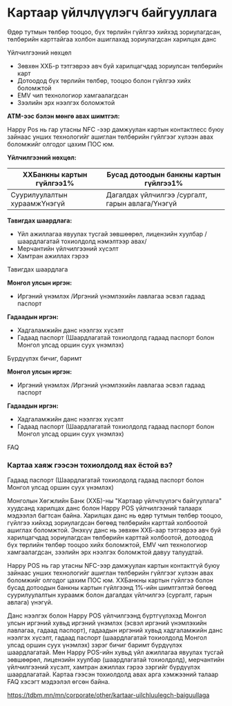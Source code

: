 # Картаар үйлчлүүлэгч байгууллага

Өдөр тутмын төлбөр тооцоо, бүх төрлийн гүйлгээ хийхэд зориулагдсан, төлбөрийн карттайгаа холбон ашиглахад зориулагдсан харилцах данс

Үйлчилгээний нөхцөл

- Зөвхөн ХХБ-р тэтгэврээ авч буй харилцагчдад зориулсан төлбөрийн карт
- Дотоодод бүх төрлийн төлбөр, тооцоо болон гүйлгээ хийх боломжтой
- EMV чип технологиор хамгаалагдсан
- Зээлийн эрх нээлгэх боломжтой

**ATM-ээс бэлэн мөнгө авах шимтгэл:**

Happy Pos нь гар утасны NFC -ээр дамжуулан картын контактлесс буюу зайнаас унших технологийг ашиглан төлбөрийн гүйлгээг хүлээн авах боломжийг олгодог цахим ПОС юм.

**Үйлчилгээний нөхцөл:**

| ХХБанкны картын гүйлгээ1%    | Бусад дотоодын банкны картын гүйлгээ1%           |
| ---------------------------- | ------------------------------------------------ |
| Суурилуулалтын хураамжҮнэгүй | Дагалдах үйлчилгээ /сургалт, гарын авлага/Үнэгүй |

**Тавигдах шаардлага:**

- Үйл ажиллагаа явуулах тусгай зөвшөөрөл, лицензийн хуулбар /шаардлагатай тохиолдолд нэмэлтээр авах/
- Мерчантийн үйлчилгээний хүсэлт
- Хамтран ажиллах гэрээ

Тавигдах шаардлага

**Монгол улсын иргэн:**

- Иргэний үнэмлэх /Иргэний үнэмлэхийн лавлагаа эсвэл гадаад паспорт

**Гадаадын иргэн:**

- Хадгаламжийн данс нээлгэх хүсэлт
- Гадаад паспорт (Шаардлагатай тохиолдолд гадаад паспорт болон Монгол улсад оршин суух үнэмлэх)

Бүрдүүлэх бичиг, баримт

**Монгол улсын иргэн:**

- Иргэний үнэмлэх /Иргэний үнэмлэхийн лавлагаа эсвэл гадаад паспорт

**Гадаадын иргэн:**

- Хадгаламжийн данс нээлгэх хүсэлт
- Гадаад паспорт (Шаардлагатай тохиолдолд гадаад паспорт болон Монгол улсад оршин суух үнэмлэх)

FAQ

### Картаа хаяж гээсэн тохиолдолд яах ёстой вэ?

Гадаад паспорт (Шаардлагатай тохиолдолд гадаад паспорт болон Монгол улсад оршин суух үнэмлэх)


Монголын Хөгжлийн Банк (ХХБ)-ны "Картаар үйлчлүүлэгч байгууллага" хуудсанд харилцах данс болон Happy POS үйлчилгээний талаарх мэдээлэл багтсан байна. Харилцах данс нь өдөр тутмын төлбөр тооцоо, гүйлгээ хийхэд зориулагдсан бөгөөд төлбөрийн карттай холбоотой ашиглах боломжтой. Энэхүү данс нь зөвхөн ХХБ-аар тэтгэврээ авч буй харилцагчдад зориулагдсан төлбөрийн карттай холбоотой, дотоодод бүх төрлийн төлбөр тооцоо хийх боломжтой, EMV чип технологиор хамгаалагдсан, зээлийн эрх нээлгэх боломжтой давуу талуудтай.

Happy POS нь гар утасны NFC-ээр дамжуулан картын контактгүй буюу зайнаас унших технологийг ашиглан төлбөрийн гүйлгээг хүлээн авах боломжийг олгодог цахим ПОС юм. ХХБанкны картын гүйлгээ болон бусад дотоодын банкны картын гүйлгээнд 1%-ийн шимтгэлтэй бөгөөд суурилуулалтын хураамж болон дагалдах үйлчилгээ (сургалт, гарын авлага) үнэгүй.

Данс нээлгэх болон Happy POS үйлчилгээнд бүртгүүлэхэд Монгол улсын иргэний хувьд иргэний үнэмлэх (эсвэл иргэний үнэмлэхийн лавлагаа, гадаад паспорт), гадаадын иргэний хувьд хадгаламжийн данс нээлгэх хүсэлт, гадаад паспорт (шаардлагатай тохиолдолд Монгол улсад оршин суух үнэмлэх) зэрэг бичиг баримт бүрдүүлэх шаардлагатай. Мөн Happy POS-ийн хувьд үйл ажиллагаа явуулах тусгай зөвшөөрөл, лицензийн хуулбар (шаардлагатай тохиолдолд), мерчантийн үйлчилгээний хүсэлт, хамтран ажиллах гэрээ зэргийг бүрдүүлэх шаардлагатай. Картаа гээсэн тохиолдолд авах арга хэмжээний талаар FAQ хэсэгт мэдээлэл өгсөн байна.

https://tdbm.mn/mn/corporate/other/kartaar-uilchluulegch-baiguullaga
